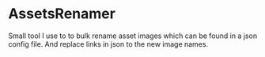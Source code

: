 # AssetsRenamer

Small tool I use to to bulk rename asset images which can be found in a json config file. And replace links in json to the new image names.
